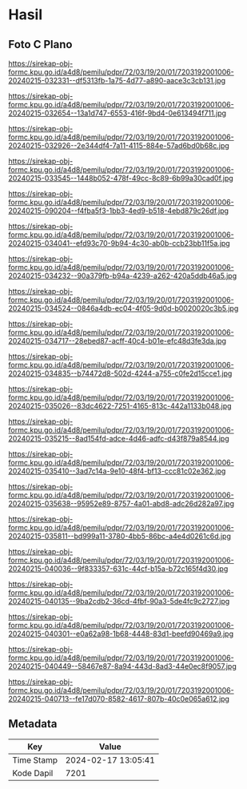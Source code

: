 # Hasil

## Foto C Plano

https://sirekap-obj-formc.kpu.go.id/a4d8/pemilu/pdpr/72/03/19/20/01/7203192001006-20240215-032331--df5313fb-1a75-4d77-a890-aace3c3cb131.jpg

https://sirekap-obj-formc.kpu.go.id/a4d8/pemilu/pdpr/72/03/19/20/01/7203192001006-20240215-032654--13a1d747-6553-416f-9bd4-0e613494f711.jpg

https://sirekap-obj-formc.kpu.go.id/a4d8/pemilu/pdpr/72/03/19/20/01/7203192001006-20240215-032926--2e344df4-7a11-4115-884e-57ad6bd0b68c.jpg

https://sirekap-obj-formc.kpu.go.id/a4d8/pemilu/pdpr/72/03/19/20/01/7203192001006-20240215-033545--1448b052-478f-49cc-8c89-6b99a30cad0f.jpg

https://sirekap-obj-formc.kpu.go.id/a4d8/pemilu/pdpr/72/03/19/20/01/7203192001006-20240215-090204--f4fba5f3-1bb3-4ed9-b518-4ebd879c26df.jpg

https://sirekap-obj-formc.kpu.go.id/a4d8/pemilu/pdpr/72/03/19/20/01/7203192001006-20240215-034041--efd93c70-9b94-4c30-ab0b-ccb23bb11f5a.jpg

https://sirekap-obj-formc.kpu.go.id/a4d8/pemilu/pdpr/72/03/19/20/01/7203192001006-20240215-034232--90a379fb-b94a-4239-a262-420a5ddb46a5.jpg

https://sirekap-obj-formc.kpu.go.id/a4d8/pemilu/pdpr/72/03/19/20/01/7203192001006-20240215-034524--0846a4db-ec04-4f05-9d0d-b0020020c3b5.jpg

https://sirekap-obj-formc.kpu.go.id/a4d8/pemilu/pdpr/72/03/19/20/01/7203192001006-20240215-034717--28ebed87-acff-40c4-b01e-efc48d3fe3da.jpg

https://sirekap-obj-formc.kpu.go.id/a4d8/pemilu/pdpr/72/03/19/20/01/7203192001006-20240215-034835--b74472d8-502d-4244-a755-c0fe2d15cce1.jpg

https://sirekap-obj-formc.kpu.go.id/a4d8/pemilu/pdpr/72/03/19/20/01/7203192001006-20240215-035026--83dc4622-7251-4165-813c-442a1133b048.jpg

https://sirekap-obj-formc.kpu.go.id/a4d8/pemilu/pdpr/72/03/19/20/01/7203192001006-20240215-035215--8ad154fd-adce-4d46-adfc-d43f879a8544.jpg

https://sirekap-obj-formc.kpu.go.id/a4d8/pemilu/pdpr/72/03/19/20/01/7203192001006-20240215-035410--3ad7c14a-9e10-48f4-bf13-ccc81c02e362.jpg

https://sirekap-obj-formc.kpu.go.id/a4d8/pemilu/pdpr/72/03/19/20/01/7203192001006-20240215-035638--95952e89-8757-4a01-abd8-adc26d282a97.jpg

https://sirekap-obj-formc.kpu.go.id/a4d8/pemilu/pdpr/72/03/19/20/01/7203192001006-20240215-035811--bd999a11-3780-4bb5-86bc-a4e4d0261c6d.jpg

https://sirekap-obj-formc.kpu.go.id/a4d8/pemilu/pdpr/72/03/19/20/01/7203192001006-20240215-040036--9f833357-631c-44cf-b15a-b72c165f4d30.jpg

https://sirekap-obj-formc.kpu.go.id/a4d8/pemilu/pdpr/72/03/19/20/01/7203192001006-20240215-040135--9ba2cdb2-36cd-4fbf-90a3-5de4fc9c2727.jpg

https://sirekap-obj-formc.kpu.go.id/a4d8/pemilu/pdpr/72/03/19/20/01/7203192001006-20240215-040301--e0a62a98-1b68-4448-83d1-beefd90469a9.jpg

https://sirekap-obj-formc.kpu.go.id/a4d8/pemilu/pdpr/72/03/19/20/01/7203192001006-20240215-040449--58467e87-8a94-443d-8ad3-44e0ec8f9057.jpg

https://sirekap-obj-formc.kpu.go.id/a4d8/pemilu/pdpr/72/03/19/20/01/7203192001006-20240215-040713--fe17d070-8582-4617-807b-40c0e065a612.jpg


## Metadata

| Key        | Value               |
| ---------- | ------------------- |
| Time Stamp | 2024-02-17 13:05:41 |
| Kode Dapil | 7201                |



